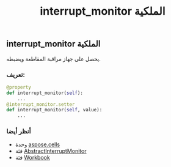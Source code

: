 ﻿---
title: interrupt_monitor الملكية
second_title: Aspose.Cells for Python via .NET API المراجع
description:
type: docs
weight: 590
url: /ar/python-net/aspose.cells/workbook/interrupt_monitor/
is_root: false
---
##  interrupt_monitor الملكية

يحصل على جهاز مراقبة المقاطعة ويضبطه.
###  تعريف:
```python
@property
def interrupt_monitor(self):
    ...
@interrupt_monitor.setter
def interrupt_monitor(self, value):
    ...
```

###  أنظر أيضا
* وحدة [aspose.cells](../../)
* فئة [AbstractInterruptMonitor](/cells/ar/python-net/aspose.cells/abstractinterruptmonitor)
* فئة [Workbook](/cells/ar/python-net/aspose.cells/workbook)
